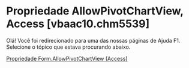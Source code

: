 
# Propriedade AllowPivotChartView, Access [vbaac10.chm5539]

Olá! Você foi redirecionado para uma das nossas páginas de Ajuda F1. Selecione o tópico que estava procurando abaixo.

[Propriedade Form.AllowPivotChartView (Access)](http://msdn.microsoft.com/library/5585b530-d114-d07e-63cb-8d96dec458e8%28Office.15%29.aspx)
